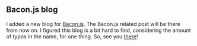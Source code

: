 ## Bacon.js blog

I added a new blog for [Bacon.js](http://baconjs.blogspot.fi/). The
Bacon.js related post will be there from now on. I figured this blog is
a bit hard to find, considering the amount of typos in the name, for one
thing. So, see you [there](http://baconjs.blogspot.fi/)!
